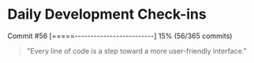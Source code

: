 # Daily Development Check-ins

Commit #56
[=====-------------------------] 15% (56/365 commits)

> "Every line of code is a step toward a more user-friendly interface."